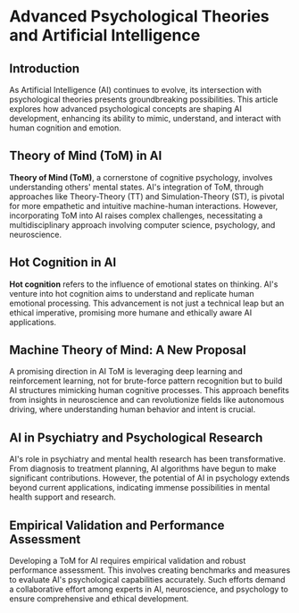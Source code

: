 # Advanced Psychological Theories and Artificial Intelligence

## Introduction
As Artificial Intelligence (AI) continues to evolve, its intersection with psychological theories presents groundbreaking possibilities. This article explores how advanced psychological concepts are shaping AI development, enhancing its ability to mimic, understand, and interact with human cognition and emotion.

## Theory of Mind (ToM) in AI
**Theory of Mind (ToM)**, a cornerstone of cognitive psychology, involves understanding others' mental states. AI's integration of ToM, through approaches like Theory-Theory (TT) and Simulation-Theory (ST), is pivotal for more empathetic and intuitive machine-human interactions. However, incorporating ToM into AI raises complex challenges, necessitating a multidisciplinary approach involving computer science, psychology, and neuroscience.

## Hot Cognition in AI
**Hot cognition** refers to the influence of emotional states on thinking. AI's venture into hot cognition aims to understand and replicate human emotional processing. This advancement is not just a technical leap but an ethical imperative, promising more humane and ethically aware AI applications.

## Machine Theory of Mind: A New Proposal
A promising direction in AI ToM is leveraging deep learning and reinforcement learning, not for brute-force pattern recognition but to build AI structures mimicking human cognitive processes. This approach benefits from insights in neuroscience and can revolutionize fields like autonomous driving, where understanding human behavior and intent is crucial.

## AI in Psychiatry and Psychological Research
AI's role in psychiatry and mental health research has been transformative. From diagnosis to treatment planning, AI algorithms have begun to make significant contributions. However, the potential of AI in psychology extends beyond current applications, indicating immense possibilities in mental health support and research.

## Empirical Validation and Performance Assessment
Developing a ToM for AI requires empirical validation and robust performance assessment. This involves creating benchmarks and measures to evaluate AI's psychological capabilities accurately. Such efforts demand a collaborative effort among experts in AI, neuroscience, and psychology to ensure comprehensive and ethical development.
